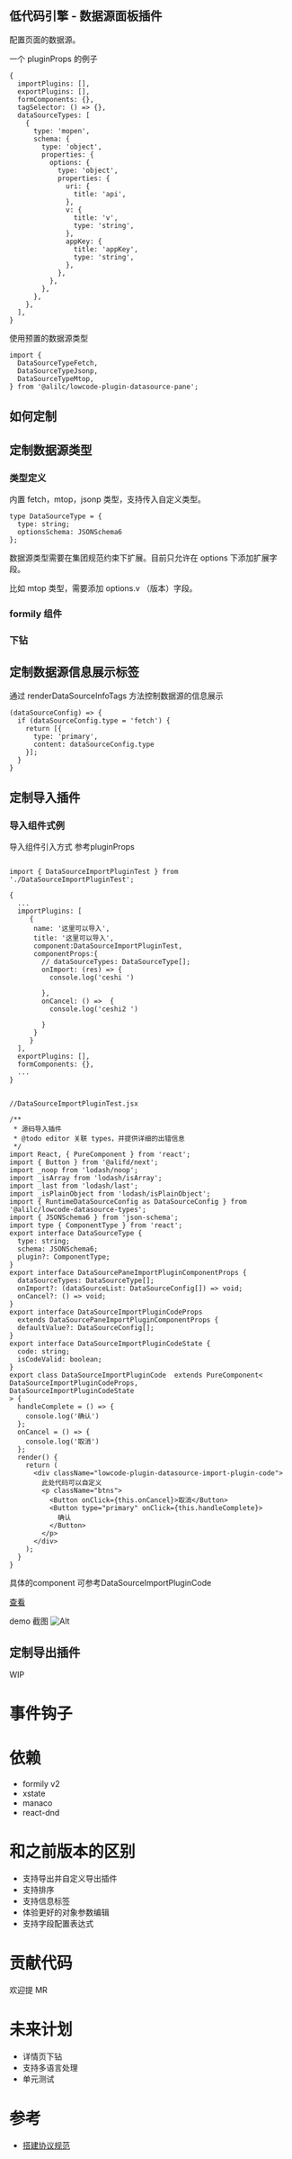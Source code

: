 ## 低代码引擎 - 数据源面板插件

配置页面的数据源。

一个 pluginProps 的例子

```
{
  importPlugins: [],
  exportPlugins: [],
  formComponents: {},
  tagSelector: () => {},
  dataSourceTypes: [
    {
      type: 'mopen',
      schema: {
        type: 'object',
        properties: {
          options: {
            type: 'object',
            properties: {
              uri: {
                title: 'api',
              },
              v: {
                title: 'v',
                type: 'string',
              },
              appKey: {
                title: 'appKey',
                type: 'string',
              },
            },
          },
        },
      },
    },
  ],
}
```

使用预置的数据源类型

```
import {
  DataSourceTypeFetch,
  DataSourceTypeJsonp,
  DataSourceTypeMtop,
} from '@alilc/lowcode-plugin-datasource-pane';
```

## 如何定制

## 定制数据源类型

### 类型定义

内置 fetch，mtop，jsonp 类型，支持传入自定义类型。

```
type DataSourceType = {
  type: string;
  optionsSchema: JSONSchema6
};
```

数据源类型需要在集团规范约束下扩展。目前只允许在 options 下添加扩展字段。

比如 mtop 类型，需要添加 options.v （版本）字段。

### formily 组件

### 下钻

## 定制数据源信息展示标签

通过 renderDataSourceInfoTags 方法控制数据源的信息展示

```
(dataSourceConfig) => {
  if (dataSourceConfig.type = 'fetch') {
    return [{
      type: 'primary',
      content: dataSourceConfig.type
    }];
  }
}
```

## 定制导入插件

### 导入组件式例

导入组件引入方式
参考pluginProps
```

import { DataSourceImportPluginTest } from './DataSourceImportPluginTest';

{
  ...
  importPlugins: [
     {
      name: '这里可以导入',
      title: '这里可以导入',
      component:DataSourceImportPluginTest,
      componentProps:{
        // dataSourceTypes: DataSourceType[];
        onImport: (res) => {
          console.log('ceshi ')

        },
        onCancel: () =>  {
          console.log('ceshi2 ')

        }
      }
     }
  ],
  exportPlugins: [],
  formComponents: {},
  ...
}


//DataSourceImportPluginTest.jsx

/**
 * 源码导入插件
 * @todo editor 关联 types，并提供详细的出错信息
 */
import React, { PureComponent } from 'react';
import { Button } from '@alifd/next';
import _noop from 'lodash/noop';
import _isArray from 'lodash/isArray';
import _last from 'lodash/last';
import _isPlainObject from 'lodash/isPlainObject';
import { RuntimeDataSourceConfig as DataSourceConfig } from '@alilc/lowcode-datasource-types';
import { JSONSchema6 } from 'json-schema';
import type { ComponentType } from 'react';
export interface DataSourceType {
  type: string;
  schema: JSONSchema6;
  plugin?: ComponentType;
}
export interface DataSourcePaneImportPluginComponentProps {
  dataSourceTypes: DataSourceType[];
  onImport?: (dataSourceList: DataSourceConfig[]) => void;
  onCancel?: () => void;
}
export interface DataSourceImportPluginCodeProps
  extends DataSourcePaneImportPluginComponentProps {
  defaultValue?: DataSourceConfig[];
}
export interface DataSourceImportPluginCodeState {
  code: string;
  isCodeValid: boolean;
}
export class DataSourceImportPluginCode  extends PureComponent<
DataSourceImportPluginCodeProps,
DataSourceImportPluginCodeState
> {
  handleComplete = () => {
    console.log('确认')
  };
  onCancel = () => {
    console.log('取消')
  };
  render() {
    return (
      <div className="lowcode-plugin-datasource-import-plugin-code">
        此处代码可以自定义
        <p className="btns">
          <Button onClick={this.onCancel}>取消</Button>
          <Button type="primary" onClick={this.handleComplete}>
            确认
          </Button>
        </p>
      </div>
    );
  }
}

```

具体的component 可参考DataSourceImportPluginCode

 [查看](https://github.com/alibaba/lowcode-plugins/blob/main/packages/plugin-datasource-pane/src/components/DataSourceImportPluginCode/DataSourceImportPluginCode.tsx)

 demo 截图
 ![Alt](https://user-images.githubusercontent.com/14235113/186659341-dff511e8-f032-423c-8be7-e0cc281f3964.png)




## 定制导出插件

WIP

# 事件钩子

# 依赖

* formily v2
* xstate
* manaco
* react-dnd


# 和之前版本的区别

* 支持导出并自定义导出插件
* 支持排序
* 支持信息标签
* 体验更好的对象参数编辑
* 支持字段配置表达式

# 贡献代码

欢迎提 MR

# 未来计划

* 详情页下钻
* 支持多语言处理
* 单元测试


# 参考

* [搭建协议规范](https://lowcode-engine.cn/lowcode)